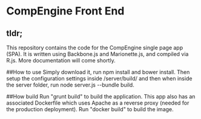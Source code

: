 CompEngine Front End
==================================

## tldr;
This repository contains the code for the CompEngine single page app (SPA). It is written using Backbone.js and Marionette.js, and compiled via R.js. More documentation will come shortly.

##How to use
Simply download it, run npm install and bower install. Then setup the configuration settings inside /server/build/ and then when inside the server folder, run node server.js --bundle build.

##How build
Run "grunt build" to build the application. This app also has an associated Dockerfile which uses Apache as a reverse proxy (needed for the production deployment). Run "docker build" to build the image.
